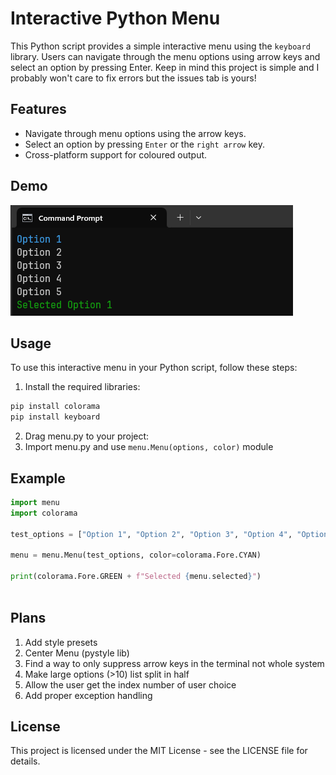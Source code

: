  # Interactive Python Menu

This Python script provides a simple interactive menu using the `keyboard` library. Users can navigate through the menu options using arrow keys and select an option by pressing Enter.
Keep in mind this project is simple and I probably won't care to fix errors but the issues tab is yours!
## Features

- Navigate through menu options using the arrow keys.
- Select an option by pressing `Enter` or the `right arrow` key.
- Cross-platform support for coloured output.

## Demo

![Example Video](https://github.com/Cloudzik1337/Interactive-Python-Menu/blob/main/showcase/y4k1yk.gif?raw=true)

## Usage

To use this interactive menu in your Python script, follow these steps:
1. Install the required libraries:
  ```bash
pip install colorama
pip install keyboard
```
2. Drag menu.py to your project:
3. Import menu.py and use `menu.Menu(options, color)` module
## Example
```python
import menu
import colorama

test_options = ["Option 1", "Option 2", "Option 3", "Option 4", "Option 5"]

menu = menu.Menu(test_options, color=colorama.Fore.CYAN)

print(colorama.Fore.GREEN + f"Selected {menu.selected}")
  
```
## Plans
1. Add style presets
2. Center Menu (pystyle lib)
3. Find a way to only suppress arrow keys in the terminal not whole system
4. Make large options (>10) list split in half
5. Allow the user get the index number of user choice
6. Add proper exception handling

## License 
This project is licensed under the MIT License - see the LICENSE file for details.
